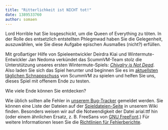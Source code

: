 ```yaml
---
title: "Ritterlichkeit ist NICHT tot!"
date: 1389533760
author: somaen
---
```


Lord Horrible hat Sie losgeschickt, um die Queen of Everything zu töten. In der Rolle des entsetzlich entstellten Phlegmwad haben Sie die Gelegenheit, auszuwählen, wie Sie diese Aufgabe epischen Ausmaßes (nicht?) erfüllen.

Mit großartiger Hilfe von Spieleentwickler Deirdra Kiai und Wintermute-Entwickler Jan Nedoma verkündet das ScummVM-Team stolz die Unterstützung unseres ersten Wintermute-Spiels: [*Chivalry is Not Dead*](http://www.deirdrakiai.com/my-games/). Also laden Sie sich das Spiel herunter und beginnen Sie es im [aktuellsten täglichen Schnappschuss](/downloads/#daily) von ScummVM zu spielen und helfen Sie uns, dieses Spiel mit offenem Ende zu testen.

Wie viele Ende können Sie entdecken?

Wie üblich sollten alle Fehler in [unserem Bug-Tracker](http://bugs.scummvm.org/milestone/Wintermute/) gemeldet werden. Sie können eine Liste der Dateien auf der [Spieldateien-Seite](http://wiki.scummvm.org/index.php/Datafiles#Chivalry_is_Not_Dead) in unserem Wiki finden. Besonders weisen wir auf die Notwendigkeit der Datei arial.ttf hin (oder einem ähnlichen Ersatz, z. B. FreeSans von [GNU FreeFont](http://www.gnu.org/software/freefont/).) Für weitere Informationen lesen Sie die [Richtlinien für Fehlerberichte](/faq/#question.report-bugs).
